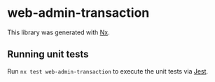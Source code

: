 # web-admin-transaction

This library was generated with [Nx](https://nx.dev).

## Running unit tests

Run `nx test web-admin-transaction` to execute the unit tests via [Jest](https://jestjs.io).
